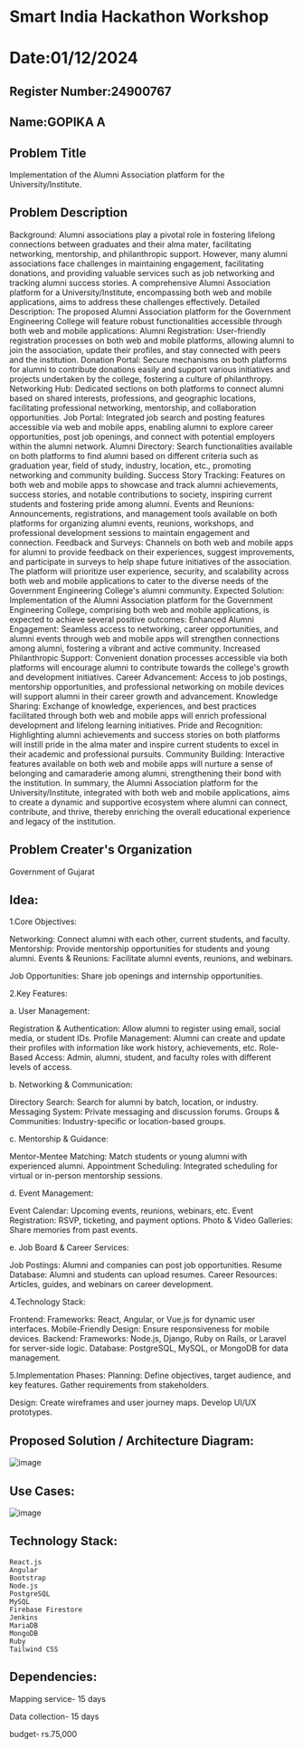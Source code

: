 # Smart India Hackathon Workshop
# Date:01/12/2024
## Register Number:24900767
## Name:GOPIKA A
## Problem Title
Implementation of the Alumni Association platform for the University/Institute.
## Problem Description
Background: Alumni associations play a pivotal role in fostering lifelong connections between graduates and their alma mater, facilitating networking, mentorship, and philanthropic support. However, many alumni associations face challenges in maintaining engagement, facilitating donations, and providing valuable services such as job networking and tracking alumni success stories. A comprehensive Alumni Association platform for a University/Institute, encompassing both web and mobile applications, aims to address these challenges effectively. Detailed Description: The proposed Alumni Association platform for the Government Engineering College will feature robust functionalities accessible through both web and mobile applications: Alumni Registration: User-friendly registration processes on both web and mobile platforms, allowing alumni to join the association, update their profiles, and stay connected with peers and the institution. Donation Portal: Secure mechanisms on both platforms for alumni to contribute donations easily and support various initiatives and projects undertaken by the college, fostering a culture of philanthropy. Networking Hub: Dedicated sections on both platforms to connect alumni based on shared interests, professions, and geographic locations, facilitating professional networking, mentorship, and collaboration opportunities. Job Portal: Integrated job search and posting features accessible via web and mobile apps, enabling alumni to explore career opportunities, post job openings, and connect with potential employers within the alumni network. Alumni Directory: Search functionalities available on both platforms to find alumni based on different criteria such as graduation year, field of study, industry, location, etc., promoting networking and community building. Success Story Tracking: Features on both web and mobile apps to showcase and track alumni achievements, success stories, and notable contributions to society, inspiring current students and fostering pride among alumni. Events and Reunions: Announcements, registrations, and management tools available on both platforms for organizing alumni events, reunions, workshops, and professional development sessions to maintain engagement and connection. Feedback and Surveys: Channels on both web and mobile apps for alumni to provide feedback on their experiences, suggest improvements, and participate in surveys to help shape future initiatives of the association. The platform will prioritize user experience, security, and scalability across both web and mobile applications to cater to the diverse needs of the Government Engineering College's alumni community. Expected Solution: Implementation of the Alumni Association platform for the Government Engineering College, comprising both web and mobile applications, is expected to achieve several positive outcomes: Enhanced Alumni Engagement: Seamless access to networking, career opportunities, and alumni events through web and mobile apps will strengthen connections among alumni, fostering a vibrant and active community. Increased Philanthropic Support: Convenient donation processes accessible via both platforms will encourage alumni to contribute towards the college's growth and development initiatives. Career Advancement: Access to job postings, mentorship opportunities, and professional networking on mobile devices will support alumni in their career growth and advancement. Knowledge Sharing: Exchange of knowledge, experiences, and best practices facilitated through both web and mobile apps will enrich professional development and lifelong learning initiatives. Pride and Recognition: Highlighting alumni achievements and success stories on both platforms will instill pride in the alma mater and inspire current students to excel in their academic and professional pursuits. Community Building: Interactive features available on both web and mobile apps will nurture a sense of belonging and camaraderie among alumni, strengthening their bond with the institution. In summary, the Alumni Association platform for the University/Institute, integrated with both web and mobile applications, aims to create a dynamic and supportive ecosystem where alumni can connect, contribute, and thrive, thereby enriching the overall educational experience and legacy of the institution.
## Problem Creater's Organization
Government of Gujarat

## Idea:
1.Core Objectives:

Networking: Connect alumni with each other, current students, and faculty.
Mentorship: Provide mentorship opportunities for students and young alumni.
Events & Reunions: Facilitate alumni events, reunions, and webinars.

Job Opportunities: Share job openings and internship opportunities.


2.Key Features:


a. User Management:


Registration & Authentication: Allow alumni to register using email, social media, or student IDs.
Profile Management: Alumni can create and update their profiles with information like work history, achievements, etc.
Role-Based Access: Admin, alumni, student, and faculty roles with different levels of access.

b. Networking & Communication:


Directory Search: Search for alumni by batch, location, or industry.
Messaging System: Private messaging and discussion forums.
Groups & Communities: Industry-specific or location-based groups.

c. Mentorship & Guidance:


Mentor-Mentee Matching: Match students or young alumni with experienced alumni.
Appointment Scheduling: Integrated scheduling for virtual or in-person mentorship sessions.

d. Event Management:


Event Calendar: Upcoming events, reunions, webinars, etc.
Event Registration: RSVP, ticketing, and payment options.
Photo & Video Galleries: Share memories from past events.

e. Job Board & Career Services:


Job Postings: Alumni and companies can post job opportunities.
Resume Database: Alumni and students can upload resumes.
Career Resources: Articles, guides, and webinars on career development.

4.Technology Stack:
   
Frontend:
Frameworks: React, Angular, or Vue.js for dynamic user interfaces.
Mobile-Friendly Design: Ensure responsiveness for mobile devices.
Backend:
Frameworks: Node.js, Django, Ruby on Rails, or Laravel for server-side logic.
Database: PostgreSQL, MySQL, or MongoDB for data management.


5.Implementation Phases:
Planning:
Define objectives, target audience, and key features.
Gather requirements from stakeholders.

Design:
Create wireframes and user journey maps.
Develop UI/UX prototypes.


## Proposed Solution / Architecture Diagram:

![image](https://github.com/user-attachments/assets/06fe2e80-1846-4520-9a58-88a5f7ba22e1)



## Use Cases:

![image](https://github.com/user-attachments/assets/327e520f-1f34-44ac-a1f6-d7a740a3f00c)



## Technology Stack:
```
React.js
Angular
Bootstrap
Node.js
PostgreSQL
MySQL
Firebase Firestore
Jenkins
MariaDB
MongoDB
Ruby
Tailwind CSS
```


## Dependencies:
Mapping service- 15 days

Data collection- 15 days

budget- rs.75,000



